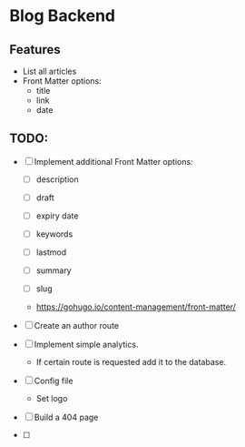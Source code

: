 # Blog Backend

## Features
- List all articles
- Front Matter options:
    - title
    - link
    - date

## TODO:
-[ ] Implement additional Front Matter options:
    - [ ] description
 
    - [ ] draft
 
    - [ ] expiry date
 
    - [ ] keywords
 
    - [ ] lastmod
 
    - [ ] summary
 
    - [ ] slug
 
    - https://gohugo.io/content-management/front-matter/

-[ ] Create an author route

-[ ] Implement simple analytics. 
    - If certain route is requested add it to the database.

-[ ] Config file
  - Set logo

-[ ] Build a 404 page

-[ ]
